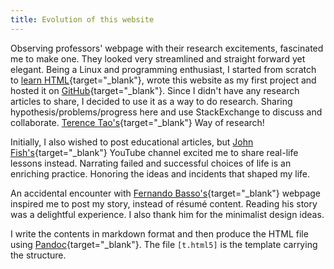 ```yaml
---
title: Evolution of this website
---
```


Observing professors' webpage with their research excitements, fascinated me to make one. They looked very streamlined and straight forward yet elegant. Being a Linux and programming enthusiast, I started from scratch to [learn HTML](https://www.w3schools.com){target="_blank"}, wrote this website as my first project and hosted it on [GitHub](https://github.com/albertshaji/albertshaji.github.io){target="_blank"}. Since I didn't have any research articles to share, I decided to use it as a way to do research. Sharing hypothesis/problems/progress here and use StackExchange to discuss and collaborate. [Terence Tao's](https://terrytao.wordpress.com){target="_blank"} Way of research!

Initially, I also wished to post educational articles, but [John Fish's](https://www.youtube.com/watch?v=KGFPry6eL0g){target="_blank"} YouTube channel excited me to share real-life lessons instead. Narrating failed and successful choices of life is an enriching practice. Honoring the ideas and incidents that shaped my life.

An accidental encounter with [Fernando Basso's](https://fernandobasso.dev/about.html){target="_blank"} webpage inspired me to post my story, instead of résumé content. Reading his story was a delightful experience. I also thank him for the minimalist design ideas.

I write the contents in markdown format and then produce the HTML file using [Pandoc](https://pandoc.org/MANUAL.html){target="_blank"}. The file `[t.html5]` is the template carrying the structure.
